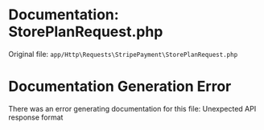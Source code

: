 # Documentation: StorePlanRequest.php

Original file: `app/Http\Requests\StripePayment\StorePlanRequest.php`

# Documentation Generation Error

There was an error generating documentation for this file: Unexpected API response format